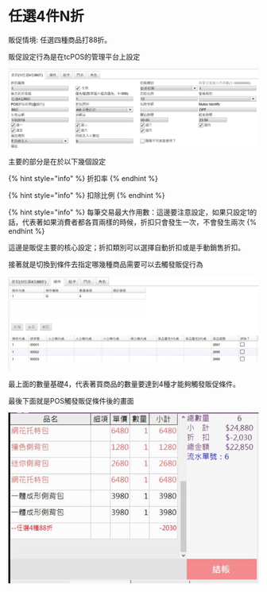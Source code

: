 # 任選4件N折

販促情境: 任選四種商品打88折。

販促設定行為是在tcPOS的管理平台上設定

![](../../../.gitbook/assets/step-1.jpg)

主要的部分是在於以下幾個設定

{% hint style="info" %}
折扣率
{% endhint %}

{% hint style="info" %}
扣除比例
{% endhint %}

{% hint style="info" %}
每筆交易最大作用數：這邊要注意設定，如果只設定1的話，代表著如果消費者都各買兩樣的時候，折扣只會發生一次，不會發生兩次
{% endhint %}

這邊是販促主要的核心設定；折扣類別可以選擇自動折扣或是手動銷售折扣。

接著就是切換到條件去指定哪幾種商品需要可以去觸發販促行為

![](../../../.gitbook/assets/step-2.jpg)

最上面的數量基礎4，代表著買商品的數量要達到4種才能夠觸發販促條件。

最後下面就是POS觸發販促條件後的畫面

![](../../../.gitbook/assets/step-3.jpg)

